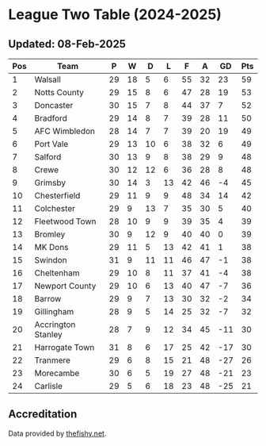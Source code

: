 # League Two Table (2024-2025)
## Updated: 08-Feb-2025

| Pos | Team | P | W | D | L | F | A | GD | Pts |
| --- | --- | --- | --- | --- | --- | --- | --- | --- | --- |
| 1 | Walsall | 29 | 18 | 5 | 6 | 55 | 32 | 23 | 59 |
| 2 | Notts County | 29 | 15 | 8 | 6 | 47 | 28 | 19 | 53 |
| 3 | Doncaster | 30 | 15 | 7 | 8 | 44 | 37 | 7 | 52 |
| 4 | Bradford | 29 | 14 | 8 | 7 | 39 | 28 | 11 | 50 |
| 5 | AFC Wimbledon | 28 | 14 | 7 | 7 | 39 | 20 | 19 | 49 |
| 6 | Port Vale | 29 | 13 | 10 | 6 | 38 | 32 | 6 | 49 |
| 7 | Salford | 30 | 13 | 9 | 8 | 38 | 29 | 9 | 48 |
| 8 | Crewe | 30 | 12 | 12 | 6 | 36 | 28 | 8 | 48 |
| 9 | Grimsby | 30 | 14 | 3 | 13 | 42 | 46 | -4 | 45 |
| 10 | Chesterfield | 29 | 11 | 9 | 9 | 48 | 34 | 14 | 42 |
| 11 | Colchester | 29 | 9 | 13 | 7 | 35 | 30 | 5 | 40 |
| 12 | Fleetwood Town | 28 | 10 | 9 | 9 | 39 | 35 | 4 | 39 |
| 13 | Bromley | 30 | 9 | 12 | 9 | 40 | 40 | 0 | 39 |
| 14 | MK Dons | 29 | 11 | 5 | 13 | 42 | 41 | 1 | 38 |
| 15 | Swindon | 31 | 9 | 11 | 11 | 46 | 47 | -1 | 38 |
| 16 | Cheltenham | 29 | 10 | 8 | 11 | 37 | 41 | -4 | 38 |
| 17 | Newport County | 29 | 10 | 6 | 13 | 40 | 47 | -7 | 36 |
| 18 | Barrow | 29 | 9 | 7 | 13 | 30 | 32 | -2 | 34 |
| 19 | Gillingham | 28 | 9 | 5 | 14 | 25 | 32 | -7 | 32 |
| 20 | Accrington Stanley | 28 | 7 | 9 | 12 | 34 | 45 | -11 | 30 |
| 21 | Harrogate Town | 31 | 8 | 6 | 17 | 25 | 42 | -17 | 30 |
| 22 | Tranmere | 29 | 6 | 8 | 15 | 21 | 48 | -27 | 26 |
| 23 | Morecambe | 30 | 6 | 5 | 19 | 27 | 48 | -21 | 23 |
| 24 | Carlisle | 29 | 5 | 6 | 18 | 23 | 48 | -25 | 21 |

## Accreditation 

Data provided by [thefishy.net](https://www.thefishy.net/).